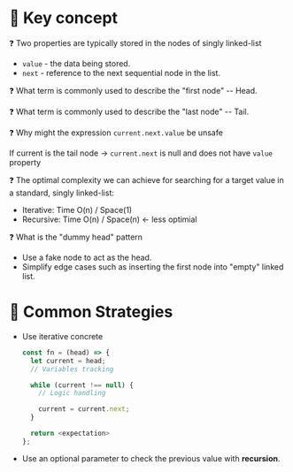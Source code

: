 # 🧩 Key concept

❓ Two properties are typically stored in the nodes of singly linked-list

- `value` - the data being stored.
- `next` - reference to the next sequential node in the list.

❓ What term is commonly used to describe the "first node" -- Head.

❓ What term is commonly used to describe the "last node" -- Tail.

❓ Why might the expression `current.next.value` be unsafe

If current is the tail node -> `current.next` is null and does not have `value` property

❓ The optimal complexity we can achieve for searching for a target value in a standard, singly linked-list:

- Iterative: Time O(n) / Space(1)
- Recursive: Time O(n) / Space(n) <- less optimial

❓ What is the "dummy head" pattern

- Use a fake node to act as the head.
- Simplify edge cases such as inserting the first node into "empty" linked list.

# 🎯 Common Strategies

- Use iterative concrete

  ```javascript
  const fn = (head) => {
    let current = head;
    // Variables tracking

    while (current !== null) {
      // Logic handling

      current = current.next;
    }

    return <expectation>
  };
  ```

- Use an optional parameter to check the previous value with **recursion**.
